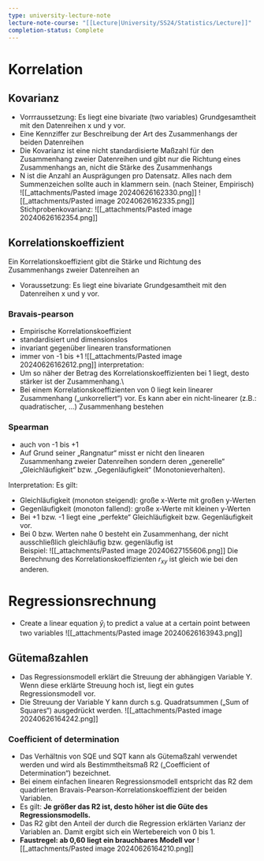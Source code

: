 ```yaml
---
type: university-lecture-note
lecture-note-course: "[[Lecture|University/SS24/Statistics/Lecture]]"
completion-status: Complete
---
```

# Korrelation
## Kovarianz
- Vorrraussetzung: Es liegt eine bivariate (two variables) Grundgesamtheit mit den Datenreihen x und y vor.
- Eine Kennziffer zur Beschreibung der Art des Zusammenhangs der beiden Datenreihen
- Die Kovarianz ist eine nicht standardisierte Maßzahl für den Zusammenhang zweier Datenreihen und gibt nur die Richtung eines Zusammenhangs an, nicht die Stärke des Zusammenhangs
- N ist die Anzahl an Ausprägungen pro Datensatz. Alles nach dem Summenzeichen sollte auch in klammern sein.
(nach Steiner, Empirisch)
![[_attachments/Pasted image 20240626162330.png]]
![[_attachments/Pasted image 20240626162335.png]]
Stichprobenkovarianz:
![[_attachments/Pasted image 20240626162354.png]]
## Korrelationskoeffizient
Ein Korrelationskoeffizient gibt die Stärke und Richtung des Zusammenhangs zweier Datenreihen an
- Voraussetzung: Es liegt eine bivariate Grundgesamtheit mit den Datenreihen x und y vor.
### Bravais-pearson
- Empirische Korrelationskoeffizient
- standardisiert und dimensionslos
- invariant gegenüber linearen transformationen
- immer von -1 bis +1
![[_attachments/Pasted image 20240626162612.png]]
interpretation:
- Um so näher der Betrag des Korrelationskoeffizienten bei 1 liegt, desto stärker ist der Zusammenhang.\
- Bei einem Korrelationskoeffizienten von 0 liegt kein linearer Zusammenhang („unkorreliert“) vor. Es kann aber ein nicht-linearer (z.B.: quadratischer, …) Zusammenhang bestehen
### Spearman
- auch von -1 bis +1
- Auf Grund seiner „Rangnatur“ misst er nicht den linearen Zusammenhang zweier Datenreihen sondern deren „generelle“ „Gleichläufigkeit“ bzw. „Gegenläufigkeit“ (Monotonieverhalten).

Interpretation: 
Es gilt:
- Gleichläufigkeit (monoton steigend): große x-Werte mit großen y-Werten
- Gegenläufigkeit (monoton fallend): große x-Werte mit kleinen y-Werten
- Bei +1 bzw. -1 liegt eine „perfekte“ Gleichläufigkeit bzw. Gegenläufigkeit vor.
- Bei 0 bzw. Werten nahe 0 besteht ein Zusammenhang, der nicht ausschließlich gleichläufig bzw. gegenläufig ist\
Beispiel:
![[_attachments/Pasted image 20240627155606.png]]
Die Berechnung des Korrelationskoeffizienten $r_{xy}$  ist gleich wie bei den anderen.
# Regressionsrechnung
- Create a linear equation $\hat y_i$ to predict a value at a certain point between two variables
![[_attachments/Pasted image 20240626163943.png]]
## Gütemaßzahlen
- Das Regressionsmodell erklärt die Streuung der abhängigen Variable Y. Wenn diese erklärte Streuung hoch ist, liegt ein gutes Regressionsmodell vor.
- Die Streuung der Variable Y kann durch s.g. Quadratsummen („Sum of Squares“) ausgedrückt werden.
 ![[_attachments/Pasted image 20240626164242.png]]
### Coefficient of determination
- Das Verhältnis von SQE und SQT kann als Gütemaßzahl verwendet werden und wird als Bestimmtheitsmaß R2 („Coefficient of Determination“) bezeichnet.
- Bei einem einfachen linearen Regressionsmodell entspricht das R2 dem quadrierten Bravais-Pearson-Korrelationskoeffizient der beiden Variablen.
- Es gilt: **Je größer das R2 ist, desto höher ist die Güte des Regressionsmodells.**
- Das R2 gibt den Anteil der durch die Regression erklärten Varianz der Variablen an. Damit ergibt sich ein Wertebereich von 0 bis 1.
- **Faustregel: ab 0,60 liegt ein brauchbares Modell vor**
![[_attachments/Pasted image 20240626164210.png]]